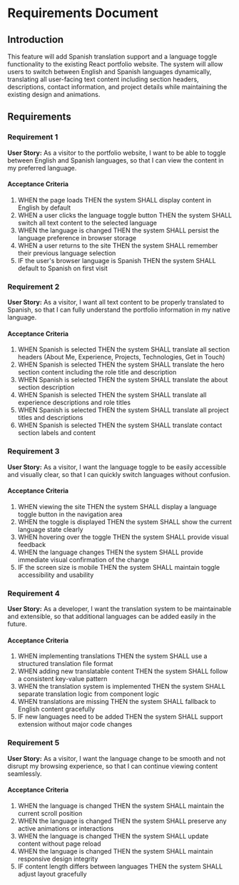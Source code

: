 # Requirements Document

## Introduction

This feature will add Spanish translation support and a language toggle functionality to the existing React portfolio website. The system will allow users to switch between English and Spanish languages dynamically, translating all user-facing text content including section headers, descriptions, contact information, and project details while maintaining the existing design and animations.

## Requirements

### Requirement 1

**User Story:** As a visitor to the portfolio website, I want to be able to toggle between English and Spanish languages, so that I can view the content in my preferred language.

#### Acceptance Criteria

1. WHEN the page loads THEN the system SHALL display content in English by default
2. WHEN a user clicks the language toggle button THEN the system SHALL switch all text content to the selected language
3. WHEN the language is changed THEN the system SHALL persist the language preference in browser storage
4. WHEN a user returns to the site THEN the system SHALL remember their previous language selection
5. IF the user's browser language is Spanish THEN the system SHALL default to Spanish on first visit

### Requirement 2

**User Story:** As a visitor, I want all text content to be properly translated to Spanish, so that I can fully understand the portfolio information in my native language.

#### Acceptance Criteria

1. WHEN Spanish is selected THEN the system SHALL translate all section headers (About Me, Experience, Projects, Technologies, Get in Touch)
2. WHEN Spanish is selected THEN the system SHALL translate the hero section content including the role title and description
3. WHEN Spanish is selected THEN the system SHALL translate the about section description
4. WHEN Spanish is selected THEN the system SHALL translate all experience descriptions and role titles
5. WHEN Spanish is selected THEN the system SHALL translate all project titles and descriptions
6. WHEN Spanish is selected THEN the system SHALL translate contact section labels and content

### Requirement 3

**User Story:** As a visitor, I want the language toggle to be easily accessible and visually clear, so that I can quickly switch languages without confusion.

#### Acceptance Criteria

1. WHEN viewing the site THEN the system SHALL display a language toggle button in the navigation area
2. WHEN the toggle is displayed THEN the system SHALL show the current language state clearly
3. WHEN hovering over the toggle THEN the system SHALL provide visual feedback
4. WHEN the language changes THEN the system SHALL provide immediate visual confirmation of the change
5. IF the screen size is mobile THEN the system SHALL maintain toggle accessibility and usability

### Requirement 4

**User Story:** As a developer, I want the translation system to be maintainable and extensible, so that additional languages can be added easily in the future.

#### Acceptance Criteria

1. WHEN implementing translations THEN the system SHALL use a structured translation file format
2. WHEN adding new translatable content THEN the system SHALL follow a consistent key-value pattern
3. WHEN the translation system is implemented THEN the system SHALL separate translation logic from component logic
4. WHEN translations are missing THEN the system SHALL fallback to English content gracefully
5. IF new languages need to be added THEN the system SHALL support extension without major code changes

### Requirement 5

**User Story:** As a visitor, I want the language change to be smooth and not disrupt my browsing experience, so that I can continue viewing content seamlessly.

#### Acceptance Criteria

1. WHEN the language is changed THEN the system SHALL maintain the current scroll position
2. WHEN the language is changed THEN the system SHALL preserve any active animations or interactions
3. WHEN the language is changed THEN the system SHALL update content without page reload
4. WHEN the language is changed THEN the system SHALL maintain responsive design integrity
5. IF content length differs between languages THEN the system SHALL adjust layout gracefully